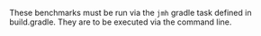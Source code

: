 These benchmarks must be run via the `jmh` gradle task defined in build.gradle. They are to be executed via the command line.